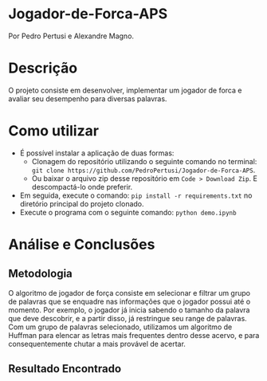 # Jogador-de-Forca-APS
Por Pedro Pertusi e Alexandre Magno. 

# Descrição
O projeto consiste em desenvolver, implementar um jogador de forca e avaliar seu desempenho para diversas palavras.

# Como utilizar
* É possível instalar a aplicação de duas formas:
  - Clonagem do repositório utilizando o seguinte comando no terminal: `git clone https://github.com/PedroPertusi/Jogador-de-Forca-APS`.
  - Ou baixar o arquivo zip desse repositório em `Code > Download Zip`. E descompactá-lo onde preferir.
* Em seguida, execute o comando: `pip install -r requirements.txt` no diretório principal do projeto clonado.
* Execute o programa com o seguinte comando: `python demo.ipynb`

# Análise e Conclusões
## Metodologia
O algoritmo de jogador de força consiste em selecionar e filtrar um grupo de palavras que se enquadre nas informações que o jogador possui até o momento. Por exemplo, o jogador já inicia sabendo o tamanho da palavra que deve descobrir, e a partir disso, já restringue seu range de palavras. Com um grupo de palavras selecionado, utilizamos um algoritmo de Huffman para elencar as letras mais frequentes dentro desse acervo, e para consequentemente chutar a mais provável de acertar. 

## Resultado Encontrado

